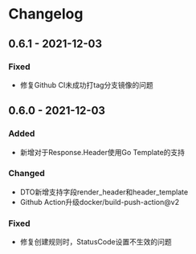 # Changelog

## 0.6.1 - 2021-12-03

### Fixed

- 修复Github CI未成功打tag分支镜像的问题

## 0.6.0 - 2021-12-03

### Added

- 新增对于Response.Header使用Go Template的支持

### Changed 

- DTO新增支持字段render_header和header_template
- Github Action升级docker/build-push-action@v2

### Fixed

- 修复创建规则时，StatusCode设置不生效的问题